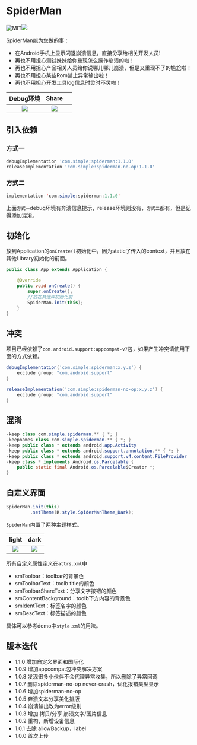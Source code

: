 # SpiderMan

![MIT](https://img.shields.io/badge/license-MIT-blue.svg)![](https://img.shields.io/badge/JCenter-1.1.0-blue.svg)


SpiderMan能为您做的事：

* 在Android手机上显示闪退崩溃信息，直接分享给相关开发人员!
* 再也不用担心测试妹妹给你重现怎么操作崩溃的啦！
* 再也不用担心产品相关人员给你说哪儿哪儿崩溃，但是又重现不了的尴尬啦！
* 再也不用担心某些Rom禁止异常输出啦！
* 再也不用担心开发工具log信息时灵时不灵啦！

|                      Debug环境                       |                        Share                         |      |
| :--------------------------------------------------: | :--------------------------------------------------: | ---- |
| ![](https://i.loli.net/2019/02/24/5c726eacdd5b4.png) | ![](https://i.loli.net/2019/02/24/5c726ecdedd97.png) |      |

## 引入依赖

### 方式一

```groovy
debugImplementation 'com.simple:spiderman:1.1.0'
releaseImplementation 'com.simple:spiderman-no-op:1.1.0'
```

### 方式二

```java
implementation 'com.simple:spiderman:1.1.0'
```

上面`方式一`debug环境有奔溃信息提示，release环境则没有，`方式二`都有，但是记得添加混淆。

## 初始化

放到Application的`onCreate()`初始化中，因为static了传入的context，并且放在其他Library初始化的前面。

```java
public class App extends Application {

    @Override
    public void onCreate() {
        super.onCreate();
        //放在其他库初始化前
        SpiderMan.init(this);
    }
}
```

## 冲突

项目已经依赖了`com.android.support:appcompat-v7`包，如果产生冲突请使用下面的方式依赖。

```groovy
debugImplementation('com.simple:spiderman:x.y.z') {
    exclude group: "com.android.support"
}

releaseImplementation('com.simple:spiderman-no-op:x.y.z') {
    exclude group: "com.android.support"
}
```

## 混淆

```java
-keep class com.simple.spiderman.** { *; }
-keepnames class com.simple.spiderman.** { *; }
-keep public class * extends android.app.Activity
-keep public class * extends android.support.annotation.** { *; }
-keep public class * extends android.support.v4.content.FileProvider
-keep class * implements Android.os.Parcelable {
    public static final Android.os.Parcelable$Creator *;
}
```

## 自定义界面

```java
SpiderMan.init(this)
         .setTheme(R.style.SpiderManTheme_Dark);
```

`SpiderMan`内置了两种主题样式。

|                        light                         |                         dark                         |
| :--------------------------------------------------: | :--------------------------------------------------: |
| ![](https://i.loli.net/2019/02/24/5c726ef04a909.png) | ![](https://i.loli.net/2019/02/24/5c726f0dc7159.png) |

所有自定义属性定义在`attrs.xml`中

* smToolbar：toolbar的背景色
* smToolbarText：toolb title的颜色
* smToolbarShareText：分享文字按钮的颜色
* smContentBackground：toolb下方内容的背景色
* smIdentText：标签名字的颜色
* smDescText：标签描述的颜色

具体可以参考demo中`style.xml`的用法。

## 版本迭代

* 1.1.0  增加自定义界面和国际化
* 1.0.9 增加appcompat包冲突解决方案
* 1.0.8 发现很多小伙伴不会代理异常收集，所以删除了异常回调
* 1.0.7 删除spiderman-no-op never-crash，优化报错类型显示
* 1.0.6 增加spiderman-no-op
* 1.0.5 奔溃文本分享美化排版
* 1.0.4 崩溃输出改为error级别
* 1.0.3 增加 拷贝/分享 崩溃文字/图片信息
* 1.0.2 重构，新增设备信息
* 1.0.1 去除 allowBackup，label
* 1.0.0 首次上传

